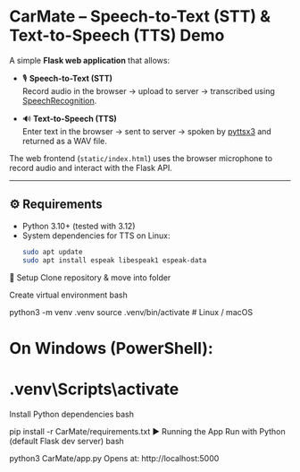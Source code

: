 # CarMate – Speech-to-Text (STT) & Text-to-Speech (TTS) Demo

A simple **Flask web application** that allows:

- 🎙️ **Speech-to-Text (STT)**  
  Record audio in the browser → upload to server → transcribed using [SpeechRecognition](https://pypi.org/project/SpeechRecognition/).

- 🔊 **Text-to-Speech (TTS)**  
  Enter text in the browser → sent to server → spoken by [pyttsx3](https://pypi.org/project/pyttsx3/) and returned as a WAV file.

The web frontend (`static/index.html`) uses the browser microphone to record audio and interact with the Flask API.

---

## ⚙️ Requirements

- Python 3.10+ (tested with 3.12)  
- System dependencies for TTS on Linux:
  ```bash
  sudo apt update
  sudo apt install espeak libespeak1 espeak-data
🚀 Setup
Clone repository & move into folder

Create virtual environment
bash

python3 -m venv .venv
source .venv/bin/activate   # Linux / macOS
# On Windows (PowerShell):
# .venv\Scripts\activate

Install Python dependencies
bash

pip install -r CarMate/requirements.txt
▶️ Running the App
Run with Python (default Flask dev server)
bash

python3 CarMate/app.py
Opens at: http://localhost:5000